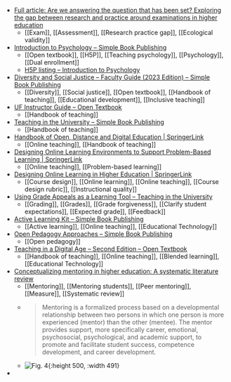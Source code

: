 - [Full article: Are we answering the question that has been set? Exploring the gap between research and practice around examinations in higher education](https://www.tandfonline.com/doi/full/10.1080/03075079.2023.2283784)
	- [[Exam]], [[Assessment]], [[Research practice gap]], [[Ecological validity]]
- [Introduction to Psychology – Simple Book Publishing](https://louis.pressbooks.pub/intropsychology/)
	- [[Open textbook]], [[H5P]], [[Teaching psychology]], [[Psychology]], [[Dual enrollment]]
	- [H5P listing – Introduction to Psychology](https://louis.pressbooks.pub/intropsychology/h5p-listing/)
- [Diversity and Social Justice – Faculty Guide (2023 Edition) – Simple Book Publishing](https://openwa.pressbooks.pub/dsj2023/)
	- [[Diversity]], [[Social justice]], [[Open textbook]], [[Handbook of teaching]], [[Educational development]], [[Inclusive teaching]]
- [UF Instructor Guide – Open Textbook](https://ufl.pb.unizin.org/instructorguide/)
	- [[Handbook of teaching]]
- [Teaching in the University – Simple Book Publishing](https://pressbooks.lib.vt.edu/universityteaching/)
	- [[Handbook of teaching]]
- [Handbook of Open, Distance and Digital Education | SpringerLink](https://link.springer.com/referencework/10.1007/978-981-19-0351-9)
	- [[Online teaching]], [[Handbook of teaching]]
- [Designing Online Learning Environments to Support Problem-Based Learning | SpringerLink](https://link.springer.com/referenceworkentry/10.1007/978-981-19-0351-9_76-1)
	- [[Online teaching]], [[Problem-based learning]]
- [Designing Online Learning in Higher Education | SpringerLink](https://link.springer.com/referenceworkentry/10.1007/978-981-19-0351-9_72-1)
	- [[Course design]], [[Online learning]], [[Online teaching]], [[Course design rubric]], [[Instructional quality]]
- [Using Grade Appeals as a Learning Tool – Teaching in the University](https://pressbooks.lib.vt.edu/universityteaching/chapter/using-grade-appeals-as-a-learning-tool/)
	- [[Grading]], [[Grades]], [[Grade forgiveness]], [[Clarify student expectations]], [[Expected grade]], [[Feedback]]
- [Active Learning Kit – Simple Book Publishing](https://open.maricopa.edu/activelearning/)
	- [[Active learning]], [[Online teaching]], [[Educational Technology]]
- [Open Pedagogy Approaches – Simple Book Publishing](https://open.maricopa.edu/openpedagogyapproaches/)
	- [[Open pedagogy]]
- [Teaching in a Digital Age – Second Edition – Open Textbook](https://pressbooks.bccampus.ca/teachinginadigitalagev2/)
	- [[Handbook of teaching]], [[Online teaching]], [[Blended learning]], [[Educational Technology]]
- [Conceptualizing mentoring in higher education: A systematic literature review](https://www.sciencedirect.com/science/article/pii/S1747938X23000581)
	- [[Mentoring]], [[Mentoring students]], [[Peer mentoring]], [[Measure]], [[Systematic review]]
	- >Mentoring is a formalized process based on a developmental relationship between two persons in which one person is more experienced (mentor) than the other (mentee). The mentor provides support, more specifically career, emotional, psychosocial, psychological, and academic support, to promote and facilitate student success, competence development, and career development.
	- ![Fig. 4](https://ars.els-cdn.com/content/image/1-s2.0-S1747938X23000581-gr4.jpg){:height 500, :width 491}
-